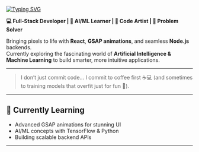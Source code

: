 <!-- Typing SVG Greeting -->
[![Typing SVG](https://readme-typing-svg.herokuapp.com?size=24&duration=4000&pause=1000&width=800&color=1E90FF&lines=Hey!+I'm+Ayush+Mandawgade;Full-Stack+Developer;AI%2FML+Learner;Code+Artist;Problem+Solver)](https://git.io/typing-svg)

**💻 Full-Stack Developer | 🤖 AI/ML Learner | 🎨 Code Artist | 🧠 Problem Solver**  

Bringing pixels to life with **React**, **GSAP animations**, and seamless **Node.js** backends.  
Currently exploring the fascinating world of **Artificial Intelligence & Machine Learning** to build smarter, more intuitive applications.  

---

> I don’t just commit code… I commit to coffee first ☕💻 (and sometimes to training models that overfit just for fun 🤖).

---

## 🌱 Currently Learning
- Advanced GSAP animations for stunning UI
- AI/ML concepts with TensorFlow & Python
- Building scalable backend APIs

---
